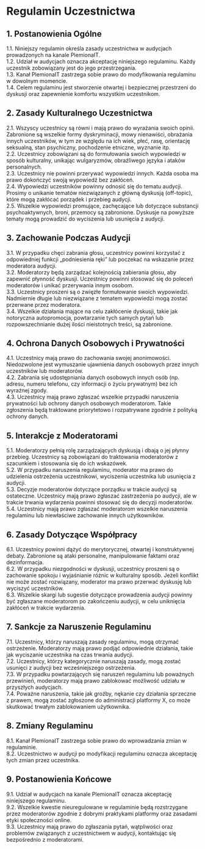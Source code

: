 # Regulamin Uczestnictwa 

## 1. Postanowienia Ogólne

1.1. Niniejszy regulamin określa zasady uczestnictwa w audycjach prowadzonych na kanale PlemionaIT.  
1.2. Udział w audycjach oznacza akceptację niniejszego regulaminu. Każdy uczestnik zobowiązany jest do jego przestrzegania.  
1.3. Kanał PlemionaIT zastrzega sobie prawo do modyfikowania regulaminu w dowolnym momencie.  
1.4. Celem regulaminu jest stworzenie otwartej i bezpiecznej przestrzeni do dyskusji oraz zapewnienie komfortu wszystkim uczestnikom.

## 2. Zasady Kulturalnego Uczestnictwa

2.1. Wszyscy uczestnicy są równi i mają prawo do wyrażania swoich opinii. Zabronione są wszelkie formy dyskryminacji, mowy nienawiści, obrażania innych uczestników, w tym ze względu na ich wiek, płeć, rasę, orientację seksualną, stan psychiczny, pochodzenie etniczne, wyznanie itp.  
2.2. Uczestnicy zobowiązani są do formułowania swoich wypowiedzi w sposób kulturalny, unikając wulgaryzmów, obraźliwego języka i ataków personalnych.  
2.3. Uczestnicy nie powinni przerywać wypowiedzi innych. Każda osoba ma prawo dokończyć swoją wypowiedź bez zakłóceń.  
2.4. Wypowiedzi uczestników powinny odnosić się do tematu audycji. Prosimy o unikanie tematów niezwiązanych z główną dyskusją (off-topic), które mogą zakłócać porządek i przebieg audycji.  
2.5. Wszelkie wypowiedzi promujące, zachęcające lub dotyczące substancji psychoaktywnych, broni, przemocy są zabronione. Dyskusje na powyższe tematy mogą prowadzić do wyciszenia lub usunięcia z audycji.

## 3. Zachowanie Podczas Audycji

3.1. W przypadku chęci zabrania głosu, uczestnicy powinni korzystać z odpowiedniej funkcji „podniesienia ręki” lub poczekać na wskazanie przez moderatora audycji.  
3.2. Moderatorzy będą zarządzać kolejnością zabierania głosu, aby zapewnić płynność dyskusji. Uczestnicy powinni stosować się do poleceń moderatorów i unikać przerywania innym osobom.  
3.3. Uczestnicy proszeni są o zwięzłe formułowanie swoich wypowiedzi. Nadmiernie długie lub niezwiązane z tematem wypowiedzi mogą zostać przerwane przez moderatora.  
3.4. Wszelkie działania mające na celu zakłócenie dyskusji, takie jak notoryczna autopromocja, powtarzanie tych samych pytań lub rozpowszechnianie dużej ilości nieistotnych treści, są zabronione.

## 4. Ochrona Danych Osobowych i Prywatności

4.1. Uczestnicy mają prawo do zachowania swojej anonimowości. Niedozwolone jest wymuszanie ujawnienia danych osobowych przez innych uczestników lub moderatorów.  
4.2. Zabrania się udostępniania danych osobowych innych osób (np. adresu, numeru telefonu, czy informacji o życiu prywatnym) bez ich wyraźnej zgody.  
4.3. Uczestnicy mają prawo zgłaszać wszelkie przypadki naruszenia prywatności lub ochrony danych osobowych moderatorom. Takie zgłoszenia będą traktowane priorytetowo i rozpatrywane zgodnie z polityką ochrony danych.

## 5. Interakcje z Moderatorami

5.1. Moderatorzy pełnią rolę zarządzających dyskusją i dbają o jej płynny przebieg. Uczestnicy są zobowiązani do traktowania moderatorów z szacunkiem i stosowania się do ich wskazówek.  
5.2. W przypadku naruszenia regulaminu, moderator ma prawo do udzielenia ostrzeżenia uczestnikowi, wyciszenia uczestnika lub usunięcia z audycji.  
5.3. Decyzje moderatorów dotyczące porządku w trakcie audycji są ostateczne. Uczestnicy mają prawo zgłaszać zastrzeżenia po audycji, ale w trakcie trwania wydarzenia powinni stosować się do decyzji moderatorów.  
5.4. Uczestnicy mają prawo zgłaszać moderatorom wszelkie naruszenia regulaminu lub niewłaściwe zachowanie innych użytkowników.

## 6. Zasady Dotyczące Współpracy

6.1. Uczestnicy powinni dążyć do merytorycznej, otwartej i konstruktywnej debaty. Zabronione są ataki personalne, manipulowanie faktami oraz dezinformacja.  
6.2. W przypadku niezgodności w dyskusji, uczestnicy proszeni są o zachowanie spokoju i wyjaśnianie różnic w kulturalny sposób. Jeżeli konflikt nie może zostać rozwiązany, moderator ma prawo przerwać dyskusję lub wyciszyć uczestników.  
6.3. Wszelkie skargi lub sugestie dotyczące prowadzenia audycji powinny być zgłaszane moderatorom po zakończeniu audycji, w celu uniknięcia zakłóceń w trakcie wydarzenia.

## 7. Sankcje za Naruszenie Regulaminu

7.1. Uczestnicy, którzy naruszają zasady regulaminu, mogą otrzymać ostrzeżenie. Moderatorzy mają prawo podjąć odpowiednie działania, takie jak wyciszanie uczestnika na czas trwania audycji.  
7.2. Uczestnicy, którzy kategorycznie naruszają zasady, mogą zostać usunięci z audycji bez wcześniejszego ostrzeżenia.  
7.3. W przypadku powtarzających się naruszeń regulaminu lub poważnych przewinień, moderatorzy mają prawo zablokować możliwość udziału w przyszłych audycjach.  
7.4. Poważne naruszenia, takie jak groźby, nękanie czy działania sprzeczne z prawem, mogą zostać zgłoszone do administracji platformy X, co może skutkować trwałym zablokowaniem użytkownika.

## 8. Zmiany Regulaminu

8.1. Kanał PlemionaIT zastrzega sobie prawo do wprowadzania zmian w regulaminie.  
8.2. Uczestnictwo w audycji po modyfikacji regulaminu oznacza akceptację tych zmian przez uczestnika.

## 9. Postanowienia Końcowe

9.1. Udział w audycjach na kanale PlemionaIT oznacza akceptację niniejszego regulaminu.  
9.2. Wszelkie kwestie nieuregulowane w regulaminie będą rozstrzygane przez moderatorów zgodnie z dobrymi praktykami platformy oraz zasadami etyki społeczności online.  
9.3. Uczestnicy mają prawo do zgłaszania pytań, wątpliwości oraz problemów związanych z uczestnictwem w audycji, kontaktując się bezpośrednio z moderatorami.
